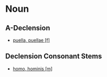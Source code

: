 # Noun

## A-Declension
- [puella, puellae [f]](https://www.latin-is-simple.com/en/vocabulary/noun/40/?h=puella)

## Declension Consonant Stems
- [homo, hominis [m]](https://www.latin-is-simple.com/en/vocabulary/noun/113/?h=homo)
